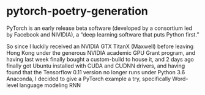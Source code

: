 # pytorch-poetry-generation

PyTorch is an early release beta software (developed by a consortium led by Facebook and NIVIDIA), a “deep learning software that puts Python first.”

So since I luckily received an NVIDIA GTX TitanX (Maxwell) before leaving Hong Kong under the generous NVIDIA academic GPU Grant program, and having last week finally bought a custom-build to house it, and 2 days ago finally got Ubuntu installed with CUDA and CUDNN drivers, and having found that the Tensorflow 0.11 version no longer runs under Python 3.6 Anaconda, I decided to give a PyTorch example a try, specifically Word-level language modeling RNN
